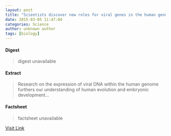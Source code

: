 ```yaml
---
layout: post
title: "Scientists discover new roles for viral genes in the human genome"
date: 2015-03-05 11:47:04
categories: Science
author: unknown author
tags: [biology]
---
```



#### Digest
>digest unavailable

#### Extract
>Research on the expression of viral DNA within the human genome furthers our understanding of human evolution and embryonic development...

#### Factsheet
>factsheet unavailable

[Visit Link](http://phys.org/news344760417.html)


